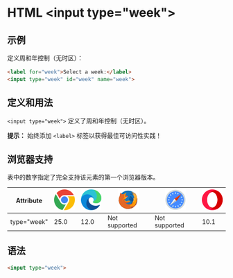 HTML \<input type="week">
===

## 示例

定义周和年控制（无时区）：

```html idoc:preview:iframe
<label for="week">Select a week:</label>
<input type="week" id="week" name="week">
```

## 定义和用法

`<input type="week">` 定义了周和年控制（无时区）。

**提示：** 始终添加 `<label>` 标签以获得最佳可访问性实践！

## 浏览器支持

表中的数字指定了完全支持该元素的第一个浏览器版本。

| Attribute | ![chrome][1] | ![edge][2] | ![firefox][3] | ![safari][4] | ![opera][5] |
| ------- | --- | --- | --- | --- | --- |
| type="week" | 25.0 | 12.0 | Not supported | Not supported | 10.1 |

## 语法

```html
<input type="week">
```

[1]: ../assets/chrome.svg
[2]: ../assets/edge.svg
[3]: ../assets/firefox.svg
[4]: ../assets/safari.svg
[5]: ../assets/opera.svg